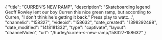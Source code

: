 {
    "title": "CURREN'S NEW RAMP",
    "description": "Skateboarding legend Geoff Rowley lent our boy Curren this nice green ramp, but according to Curren, \"I don't think he's getting it back.\" Press play to watc...",
    "channelid": "158327",
    "videoid": "158632",
    "date_created": "1398292498",
    "date_modified": "1418181332",
    "type": "captivate",
    "layout": "channelVideo",
    "url": "\/hurley\/curren-s-new-ramp\/158327-158632"
}